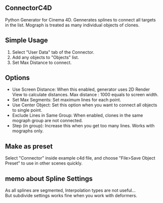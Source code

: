 ## ConnectorC4D
Python Generator for Cinema 4D.
Gennerates splines to connect all targets in the list.
Mograph is treated as many individual objects of clones.

## Simple Usage
1. Select "User Data" tab of the Connector.
2. Add any objects to "Objects" list.
3. Set Max Distance to connect.

## Options
- Use Screen Distance: When this enabled, generator uses 2D Render View to calculate distances. Max distance : 1000 equals to screen width.
- Set Max Segments: Set maximum lines for each point.
- Use Center Object: Set this option when you want to connect all objects to single point.
- Exclude Lines in Same Group: When enabled, clones in the same mograph group are not connected.
- Step (in group): Increase this when you get too many lines. Works with mographs only.

## Make as preset
Select "Connector" inside example c4d file, and choose "File>Save Object Preset" to use in other scenes quickly.

## memo about Spline Settings
As all splines are segmented, Interpolation types are not useful...  
But subdivide settings works fine when you work with deformers.
